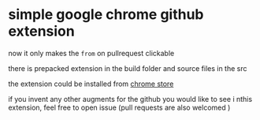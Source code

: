 # simple google chrome github extension

now it only makes the `from` on pullrequest clickable

there is prepacked extension in the build folder and source files in the src

the extension could be installed from [chrome store](https://chrome.google.com/webstore/detail/microgithubextension/fcjonpkgeobklldjidfkkihfgcgbmabc)

if you invent any other augments for the github you would like to see i nthis extension, feel free to open issue (pull requests are also welcomed )